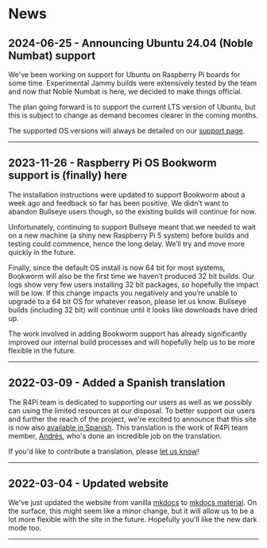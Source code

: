 # News

## 2024-06-25 - Announcing Ubuntu 24.04 (Noble Numbat) support

We've been working on support for Ubuntu on Raspberry Pi boards for some time.
Experimental Jammy builds were extensively tested by the team and now that Noble Numbat is here, we decided to make things official.

The plan going forward is to support the current LTS version of Ubuntu, but this is subject to change as demand becomes clearer in the coming months.

The supported OS versions will always be detailed on our [support page](../../docs/support).

---

## 2023-11-26 - Raspberry Pi OS Bookworm support is (finally) here

The installation instructions were updated to support Bookworm about a week ago and feedback so far has been positive.
We didn’t want to abandon Bullseye users though, so the existing builds will continue for now.

Unfortunately, continuing to support Bullseye meant that we needed to wait on a new machine (a shiny new Raspberry Pi 5 system) before builds and testing could commence, hence the long delay.
We’ll try and move more quickly in the future.

Finally, since the default OS install is now 64 bit for most systems, Bookworm will also be the first time we haven’t produced 32 bit builds.
Our logs show very few users installing 32 bit packages, so hopefully the impact will be low.
If this change impacts you negatively and you’re unable to upgrade to a 64 bit OS for whatever reason, please let us know.
Bullseye builds (including 32 bit) will continue until it looks like downloads have dried up.

The work involved in adding Bookworm support has already significantly improved our internal build processes and will hopefully help us to be more flexible in the future.

---

## 2022-03-09 - Added a Spanish translation

The R4Pi team is dedicated to supporting our users as well as we possibly can
using the limited resources at our disposal.
To better support our users and further the reach of the project,
we're excited to announce that this site is now also [available in Spanish](/es/).
This translation is the work of R4Pi team member,
[Andrés](https://mastodon.social/@andresrcs), who's done an incredible job on 
the translation.

If you'd like to contribute a translation, please
[let us know](https://github.com/r4pi/r4pi.org/issues/new)!

---

## 2022-03-04 - Updated website

We've just updated the website from vanilla [mkdocs](https://www.mkdocs.org/)
to [mkdocs material](https://squidfunk.github.io/mkdocs-material/).
On the surface, this might seem like a minor change, but it will allow us to
be a lot more flexible with the site in the future.
Hopefully you'll like the new dark mode too.

---
